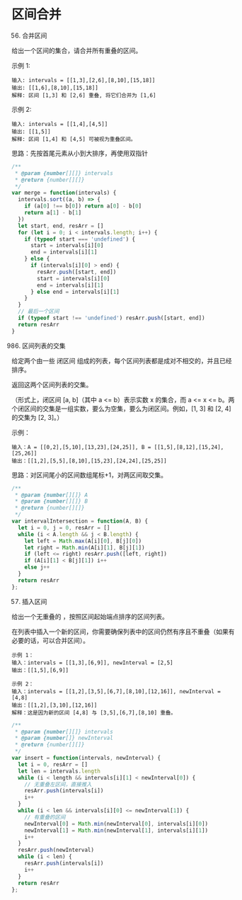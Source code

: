 # 区间合并

56. 合并区间

给出一个区间的集合，请合并所有重叠的区间。

示例 1:

```
输入: intervals = [[1,3],[2,6],[8,10],[15,18]]
输出: [[1,6],[8,10],[15,18]]
解释: 区间 [1,3] 和 [2,6] 重叠, 将它们合并为 [1,6]
```

示例 2:

```
输入: intervals = [[1,4],[4,5]]
输出: [[1,5]]
解释: 区间 [1,4] 和 [4,5] 可被视为重叠区间。
```

思路：先按首尾元素从小到大排序，再使用双指针

```js
/**
 * @param {number[][]} intervals
 * @return {number[][]}
 */
var merge = function(intervals) {
  intervals.sort((a, b) => {
    if (a[0] !== b[0]) return a[0] - b[0]
    return a[1] - b[1]
  })
  let start, end, resArr = []
  for (let i = 0; i < intervals.length; i++) {
    if (typeof start === 'undefined') {
      start = intervals[i][0]
      end = intervals[i][1]
    } else {
      if (intervals[i][0] > end) {
        resArr.push([start, end])
        start = intervals[i][0]
        end = intervals[i][1]
      } else end = intervals[i][1]
    }
  }
  // 最后一个区间
  if (typeof start !== 'undefined') resArr.push([start, end])
  return resArr
}
```

986. 区间列表的交集

给定两个由一些 闭区间 组成的列表，每个区间列表都是成对不相交的，并且已经排序。

返回这两个区间列表的交集。

（形式上，闭区间 [a, b]（其中 a <= b）表示实数 x 的集合，而 a <= x <= b。两个闭区间的交集是一组实数，要么为空集，要么为闭区间。例如，[1, 3] 和 [2, 4] 的交集为 [2, 3]。）

示例：
```
输入：A = [[0,2],[5,10],[13,23],[24,25]], B = [[1,5],[8,12],[15,24],[25,26]]
输出：[[1,2],[5,5],[8,10],[15,23],[24,24],[25,25]]
```

思路：对区间尾小的区间数组尾标+1，对两区间取交集。

```js
/**
 * @param {number[][]} A
 * @param {number[][]} B
 * @return {number[][]}
 */
var intervalIntersection = function(A, B) {
  let i = 0, j = 0, resArr = []
  while (i < A.length && j < B.length) {
    let left = Math.max(A[i][0], B[j][0])
    let right = Math.min(A[i][1], B[j][1])
    if (left <= right) resArr.push([left, right])
    if (A[i][1] < B[j][1]) i++
    else j++
  }
  return resArr
};
```

57. 插入区间

给出一个无重叠的 ，按照区间起始端点排序的区间列表。

在列表中插入一个新的区间，你需要确保列表中的区间仍然有序且不重叠（如果有必要的话，可以合并区间）。

```
示例 1：
输入：intervals = [[1,3],[6,9]], newInterval = [2,5]
输出：[[1,5],[6,9]]

示例 2：
输入：intervals = [[1,2],[3,5],[6,7],[8,10],[12,16]], newInterval = [4,8]
输出：[[1,2],[3,10],[12,16]]
解释：这是因为新的区间 [4,8] 与 [3,5],[6,7],[8,10] 重叠。
```

```js
/**
 * @param {number[][]} intervals
 * @param {number[]} newInterval
 * @return {number[][]}
 */
var insert = function(intervals, newInterval) {
  let i = 0, resArr = []
  let len = intervals.length
  while (i < length && intervals[i][1] < newInterval[0]) {
    // 无重叠左区间，直接推入
    resArr.push(intervals[i])
    i++
  }
  while (i < len && intervals[i][0] <= newInterval[1]) {
    // 有重叠的区间
    newInterval[0] = Math.min(newInterval[0], intervals[i][0])
    newInterval[1] = Math.min(newInterval[1], intervals[i][1])
    i++
  }
  resArr.push(newInterval)
  while (i < len) {
    resArr.push(intervals[i])
    i++
  }
  return resArr
};
```
